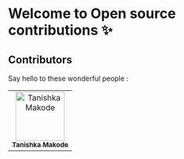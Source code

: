 # Welcome to Open source contributions ✨

## Contributors

Say hello to these wonderful people :

<table>
  <tbody>
    <tr>
      <td align="center">
       <a href="https://github.com/tanishkamakode">
           <img src="https://avatars.githubusercontent.com/u/122148344?v=4" width="100px;" alt="Tanishka Makode"/>
           <br />
           <sub><b>Tanishka Makode</b></sub>
       </a>
      </td>
    </tr>
  </tbody>
</table>
